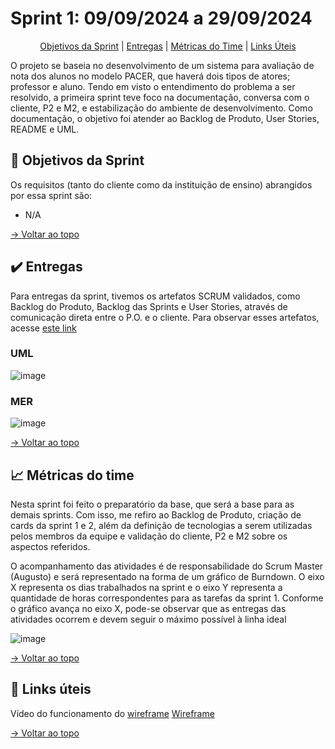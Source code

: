 # Sprint 1: 09/09/2024 a 29/09/2024

<div align="center">

[Objetivos da Sprint](https://github.com/SQLutions-FATEC/API-2-Semestre/blob/develop-1/README.md#-objetivos-da-sprint) | [Entregas](https://github.com/SQLutions-FATEC/API-2-Semestre/blob/develop-1/README.md#%EF%B8%8F-entregas) | [Métricas do Time](https://github.com/SQLutions-FATEC/API-2-Semestre/blob/develop-1/README.md#-m%C3%A9tricas-do-time) | [Links Úteis](https://github.com/SQLutions-FATEC/API-2-Semestre/blob/develop-1/README.md#-links-%C3%BAteis)

</div>

O projeto se baseia no desenvolvimento de um sistema para avaliação de nota dos alunos no modelo PACER, que haverá dois tipos de atores; professor e aluno. Tendo em visto o entendimento do problema a ser resolvido, a primeira sprint teve foco na documentação, conversa com o cliente, P2 e M2, e estabilização do ambiente de desenvolvimento. Como documentação, o objetivo foi atender ao Backlog de Produto, User Stories, README e UML.

## 🎯 Objetivos da Sprint

Os requisitos (tanto do cliente como da instituição de ensino) abrangidos por essa sprint são:
- N/A

[→ Voltar ao topo](https://github.com/SQLutions-FATEC/API-2-Semestre/blob/develop-1/README.md#sprint-1-09092024-a-29092024)

## ✔️ Entregas

Para entregas da sprint, tivemos os artefatos SCRUM validados, como Backlog do Produto, Backlog das Sprints e User Stories, através de comunicação direta entre o P.O. e o cliente. Para observar esses artefatos, acesse [este link](https://github.com/SQLutions-FATEC/API-2-Semestre?tab=readme-ov-file#-backlogs--user-stories)

### UML

![image](https://github.com/user-attachments/assets/1f7dcb02-06a9-4727-a419-513d14d1a8b6)

### MER

![image](https://github.com/user-attachments/assets/6cba016a-b15c-43ca-8dc7-a08ae6a71a2c)

[→ Voltar ao topo](https://github.com/SQLutions-FATEC/API-2-Semestre/blob/develop-1/README.md#sprint-1-09092024-a-29092024)

## 📈 Métricas do time

Nesta sprint foi feito o preparatório da base, que será a base para as demais sprints. Com isso, me refiro ao Backlog de Produto, criação de cards da sprint 1 e 2, além da definição de tecnologias a serem utilizadas pelos membros da equipe e validação do cliente, P2 e M2 sobre os aspectos referidos.

O acompanhamento das atividades é de responsabilidade do Scrum Master (Augusto) e será representado na forma de um gráfico de Burndown. O eixo X representa os dias trabalhados na sprint e o eixo Y representa a quantidade de horas correspondentes para as tarefas da sprint 1. Conforme o gráfico avança no eixo X, pode-se observar que as entregas das atividades ocorrem e devem seguir o máximo possível à linha ideal

![image](https://github.com/user-attachments/assets/a61d8caa-ae05-4490-acf5-0d4c5d8ef049)

[→ Voltar ao topo](https://github.com/SQLutions-FATEC/API-2-Semestre/blob/develop-1/README.md#sprint-1-09092024-a-29092024)

## 🔗 Links úteis

Vídeo do funcionamento do [wireframe](https://www.loom.com/share/9198ed6765cb4d23b3985322b7d98a77?sid=2a8631ce-c030-4ecf-a531-ce1cf86ed0d6)
[Wireframe](https://www.figma.com/proto/9GFN1bzp2LFcHMfjXq8jKt/FATEC?node-id=2-155&node-type=canvas&t=aQj9ZJOOt8IW1VxG-1&scaling=min-zoom&content-scaling=fixed&page-id=0%3A1&starting-point-node-id=2%3A155&show-proto-sidebar=1)

[→ Voltar ao topo]()
